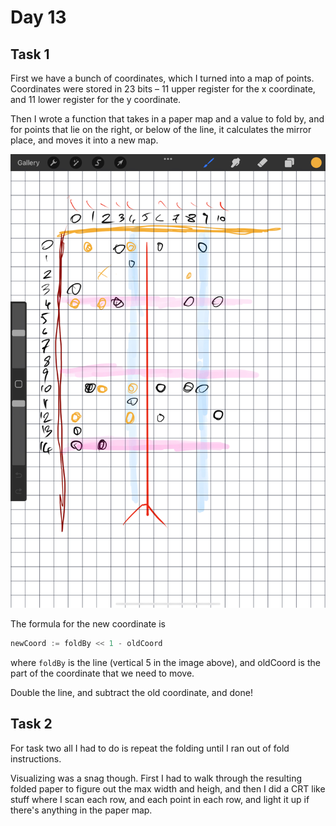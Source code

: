 # Day 13

## Task 1
First we have a bunch of coordinates, which I turned into a map of points. Coordinates were stored in 23 bits – 11 upper register for the x coordinate, and 11 lower register for the y coordinate.

Then I wrote a function that takes in a paper map and a value to fold by, and for points that lie on the right, or below of the line, it calculates the mirror place, and moves it into a new map.

![day 13 mirroring](../assets/day13-1.jpeg)

The formula for the new coordinate is

```go
newCoord := foldBy << 1 - oldCoord
```
where `foldBy` is the line (vertical 5 in the image above), and oldCoord is the part of the coordinate that we need to move.

Double the line, and subtract the old coordinate, and done!

## Task 2

For task two all I had to do is repeat the folding until I ran out of fold instructions.

Visualizing was a snag though. First I had to walk through the resulting folded paper to figure out the max width and heigh, and then I did a CRT like stuff where I scan each row, and each point in each row, and light it up if there's anything in the paper map.
